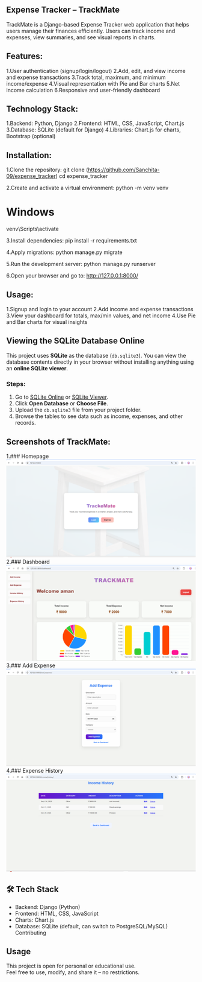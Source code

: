 ## Expense Tracker – TrackMate

TrackMate is a Django-based Expense Tracker web application that helps users manage their finances efficiently. Users can track income and expenses, view summaries, and see visual reports in charts.

## Features:

1.User authentication (signup/login/logout)
2.Add, edit, and view income and expense transactions
3.Track total, maximum, and minimum income/expense
4.Visual representation with Pie and Bar charts
5.Net income calculation
6.Responsive and user-friendly dashboard

## Technology Stack:

1.Backend: Python, Django
2.Frontend: HTML, CSS, JavaScript, Chart.js
3.Database: SQLite (default for Django)
4.Libraries: Chart.js for charts, Bootstrap (optional)

## Installation:

1.Clone the repository:
git clone (https://github.com/Sanchita-09/expense_tracker)
cd expense_tracker

2.Create and activate a virtual environment:
python -m venv venv

# Windows
venv\Scripts\activate

3.Install dependencies:
pip install -r requirements.txt

4.Apply migrations:
python manage.py migrate

5.Run the development server:
python manage.py runserver

6.Open your browser and go to:
http://127.0.0.1:8000/

## Usage:

1.Signup and login to your account
2.Add income and expense transactions
3.View your dashboard for totals, max/min values, and net income
4.Use Pie and Bar charts for visual insights

## Viewing the SQLite Database Online

This project uses **SQLite** as the database (`db.sqlite3`). You can view the database contents directly in your browser without installing anything using an **online SQLite viewer**.

### Steps:

1. Go to [SQLite Online](https://sqliteonline.com/) or [SQLite Viewer](https://inloop.github.io/sqlite-viewer/).
2. Click **Open Database** or **Choose File**.
3. Upload the `db.sqlite3` file from your project folder.
4. Browse the tables to see data such as income, expenses, and other records.

## Screenshots of TrackMate:
1.### Homepage
![Expense History Screenshot](screenshots/Homepage.png)
2.### Dashboard
![Dashboard Screenshot](screenshots/dashboard.png)
3.### Add Expense
![Add Expense Screenshot](screenshots/add_expense.png)
4.### Expense History
![Expense History Screenshot](screenshots/income_history.png)

## 🛠️ Tech Stack
- Backend: Django (Python)
- Frontend: HTML, CSS, JavaScript
- Charts: Chart.js
- Database: SQLite (default, can switch to PostgreSQL/MySQL)
 Contributing

##  Usage
This project is open for personal or educational use.  
Feel free to use, modify, and share it – no restrictions. 


